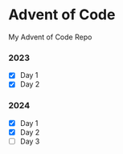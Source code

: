 # Advent of Code
My Advent of Code Repo

### 2023
- [x] Day 1
- [x] Day 2

### 2024
- [x] Day 1
- [x] Day 2
- [ ] Day 3
